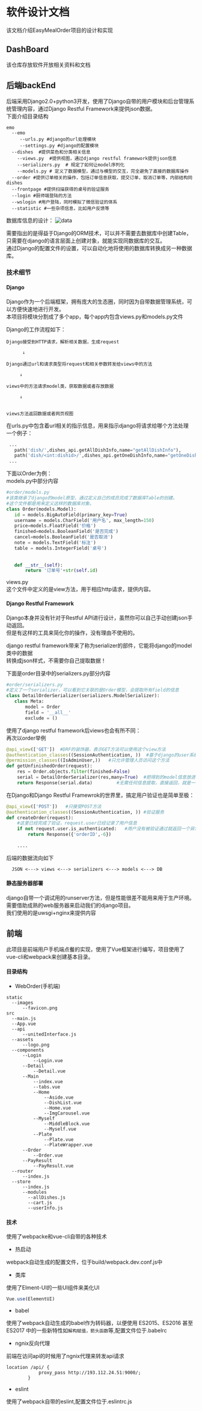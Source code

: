 # 软件设计文档

该文档介绍EasyMealOrder项目的设计和实现  


## DashBoard
该仓库存放软件开放相关资料和文档  





## 后端backEnd
后端采用Django2.0+python3开发，使用了Django自带的用户模块和后台管理系统管理内容，通过Django Restful Framework来提供json数据。  
下面介绍目录结构  
```
emo
  --emo
     --urls.py #django的url处理模块
     --settings.py #django的配置模块
  --dishes  #提供菜色和分类相关信息
    --views.py  #提供视图，通过django restful framework提供json信息
    --serializers.py  # 规定了如何让model序列化
    --models.py # 定义了数据模型，通过与模型的交互，完全避免了直接的数据库操作
  --order #提供订单相关的操作，包括订单信息获取，提交订单，取消订单等，内部结构同dishes
  --frontpage #提供扫描获得的桌号的验证服务
  --login #厨师端登陆的方法
  --wslogin #用户登陆，同时模拟了微信验证的体系
  --statistic #一些杂项信息，比如用户反馈等
```
数据库信息的设计：
![data](../image/database.PNG)


需要指出的是得益于Django的ORM技术，可以并不需要去数据库中创建Table，只需要在django的语言层面上创建对象，就能实现同数据库的交互。    
通过Django的配置文件的设置，可以自动化地将使用的数据库转换成另一种数据库。    

### 技术细节
#### Django
Django作为一个后端框架，拥有庞大的生态圈，同时因为自带数据管理系统，可以方便快速地进行开发。     
本项目将模块分割成了多个app，每个app内包含views.py和models.py文件   

Django的工作流程如下：
```
Django接受到HTTP请求，解析相关数据，生成request
       
      ↓  
      
Django通过url和请求类型将request和相关参数转发给views中的方法

     ↓
     
views中的方法请求model类，获取数据或者存放数据
      
     ↓
     
     
views方法返回数据或者网页视图

```

在urls.py中包含着url相关的指示信息，用来指示django将请求给哪个方法处理   
一个例子：  
 ```python
  ...
    path('dish/',dishes_api.getAllDishInfo,name="getAllDishInfo"),
    path('dish/<int:dishid>/',dishes_api.getOneDishInfo,name="getOneDishInfo"), #<>包住的是可变量，要交给view方法作为参数
  ...
 ```

下面以Order为例：     
models.py中部分内容   
 ```python
 #order/models.py
 #该类继承了django的model原型，通过定义自己的成员完成了数据库Table的创建。
 #这个文件都是用来定义这样的数据库对象。
 class Order(models.Model):
    id = models.BigAutoField(primary_key=True)
    username = models.CharField('用户名', max_length=150)
    price=models.FloatField('价格')    
    finished=models.BooleanField('是否完成')
    cancel=models.BooleanField('是否取消')
    note = models.TextField('标注')
    table = models.IntegerField('桌号')
    
    
    def __str__(self):
        return '订单号'+str(self.id)

 ```
 
 views.py   
 这个文件中定义的是view方法，用于相应http请求，提供内容。  
 
 #### Django Restful Framework  
 Django本身并没有针对于Restful API进行设计，虽然你可以自己手动创建json手动返回。  
 但是有这样的工具来简化你的操作，没有理由不使用的。   
 
 django restful framework带来了称为serializer的部件，它能将django的model类中的数据   
 转换成json样式，不需要你自己提取数据！  
 
 下面是order目录中的serializers.py部分内容  
 ```python
 #order/serializers.py
 #定义了一个serializer，可以看到它关联的是Order模型，会提取所有field的信息
 class DetailOrderSerializer(serializers.ModelSerializer):
    class Meta:
        model = Order
        field = '__all__'
        exclude = ()
 ```


使用了django restful framework后views也会有所不同：  
再次以order举例  
```python
@api_view(['GET'])  #DRF的装饰器，表示GET方法可以使用这个view方法
@authentication_classes((SessionAuthentication, ))  #基于django的user系统的session验证功能
@permission_classes((IsAdminUser,))   #只允许管理人员访问这个方法
def getUnfinishedOrder(request):
    res = Order.objects.filter(finished=False)
    serial = DetailOrderSerializer(res,many=True)  #把得到的model信息放进serializer中
    return Response(serial.data)         #无需任何信息提取，直接返回，就是一个标准的json数据
```


在Django和Django Restful Framewrok的世界里，搞定用户验证也是简单至极： 

```python
@api_view(['POST'])   #只接受POST方法
@authentication_classes((SessionAuthentication, )) #验证服务
def createOrder(request):
    #这里已经完成了验证，request.user已经记录了用户信息
    if not request.user.is_authenticated:   #用户没有被验证通过就返回一个异常的订单号
        return Response({'orderID',-6})
        
    ....
```

后端的数据流向如下

```
  JSON <---> views <---> serializers <---> models <---> DB

```


#### 静态服务器部署
django自带一个调试用的runserver方法，但是性能很差不能用来用于生产环境。  
需要借助成熟的web服务器来启动我们的django项目。  
我们使用的是uwsgi+nginx来提供内容  

## 前端
此项目是前端用户手机端点餐的实现，使用了Vue框架进行编写，项目使用了vue-cli和webpack来创建基本目录。
#### 目录结构
- WebOrder(手机端)

```
static
  --images
      --favicon.png
src
  --main.js
  --App.vue
  --api
      --unitedInterface.js
  --assets
      --logo.png
  --components
      --Login
          --Login.vue
      --Detail
          --Detail.vue
      --Main
          --index.vue
          --tabs.vue
          --Home
              --Aside.vue
              --DishList.vue
              --Home.vue
              --ImgCarousel.vue
          --Myself
              --MiddleBlock.vue
              --Myself.vue
          --Plate
              --Plate.vue
              --PlateWrapper.vue
      --Order
          --Order.vue
      --PayResult
          --PayResult.vue
  --router
      --index.js
  --store
      --index.js
      --modules
        --allDishes.js
        --cart.js
        --userInfo.js
```
#### 技术
使用了webpacke和vue-cli自带的各种技术
- 热启动

webpack自动生成的配置文件，位于build/webpack.dev.conf.js中
- 类库

使用了Elment-UI的一些UI组件来美化UI
```javascript
Vue.use(ElementUI)
```
- babel

使用了webpack自动生成的babel作为转码器，以便使用 ES2015、ES2016 甚至 ES2017 中的一些新特性如`解构赋值，箭头函数`等,配置文件位于.babelrc

- ngnix反向代理

前端在访问api的时候用了ngnix代理来转发api请求
```ngnix
location /api/ {
            proxy_pass http://193.112.24.51:9000/;
        }
```
- eslint

使用了webpack自带的eslint,配置文件位于.eslintrc.js

